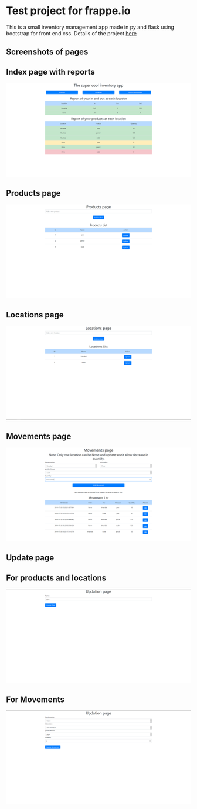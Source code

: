 # Test project for frappe.io
This is a small inventory management app made in py and flask using bootstrap for front end css. 
Details of the project [here](https://frappe.io/flask-test)

## Screenshots of pages

## Index page with reports
![index.html](./screenshots/index.png)

## Products page
![products.html](./screenshots/prod.png)

## Locations page
![locations.html](./screenshots/locations.png)

## Movements page
![movements.html](./screenshots/movements.png)

## Update page

## For products and locations
![update.html](./screenshots/updateProdAndLoc.png)

## For Movements
![updateMovement.html](./screenshots/updateMovements.png)
